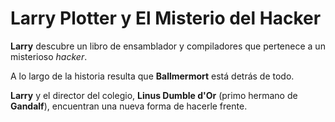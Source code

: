 # Larry Plotter y El Misterio del Hacker

**Larry** descubre un libro de ensamblador y compiladores que pertenece a un misterioso *hacker*. 

A lo largo de la historia resulta que **Ballmermort** está detrás de todo.

**Larry** y el director del colegio, **Linus Dumble d'Or** (primo hermano de **Gandalf**), encuentran una nueva forma de hacerle frente. 

